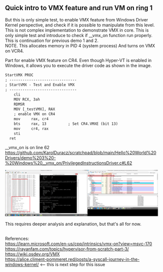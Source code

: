 <h2>Quick intro to VMX feature and run VM on ring 1</h2>
But this is only simple test, to enable VMX feature from Windows Driver Kernel perspective, and check if it is possible to manipulate from this level. This is not complex implementation to demonstrate VMX in core. This is only simple test and introduce to check if __vmx_on function run properly. <br />
This is continuation for previous demo 1 and 2. <br />
NOTE. This allocates memory in PID 4 (system process) And turns on VMX on VCR4. 

Part for enable VMX feature on CR4. Even though Hyper-VT is enabled in Windows, it allows you to execute the driver code as shown in the image.
```
StartVMX PROC
; -------------------------------
; StartVMX - Test and Enable VMX
; -------------------------------
	cli
    MOV RCX, 3ah
	RDMSR
	MOV [_testVMX], RAX
	; enable VMX on CR4
	mov     rax, cr4
	bts     rax, 13          ; Set CR4.VMXE (bit 13)
	mov     cr4, rax
	sti
  ret
```

__vmx_on is on line 62 https://github.com/KarolDuracz/scratchpad/blob/main/Hello%20World%20Drivers/demo%203%20-%20Windows%20__vmx_on/PrivilegedInstructionsDriver.c#L62

![dump](https://raw.githubusercontent.com/KarolDuracz/scratchpad/refs/heads/main/Hello%20World%20Drivers/demo%203%20-%20Windows%20__vmx_on/22%20-%2002-02-2025%20-%20chyba%20dziala.png)

This requires deeper analysis and explanation, but that's all for now.
<br /><br />

References:<br />
https://learn.microsoft.com/en-us/cpp/intrinsics/vmx-on?view=msvc-170 <br />
https://rayanfam.com/topics/hypervisor-from-scratch-part-3/ <br />
https://wiki.osdev.org/VMX <br />
https://alice.climent-pommeret.red/posts/a-syscall-journey-in-the-windows-kernel/ <-- this is next step for this issue
